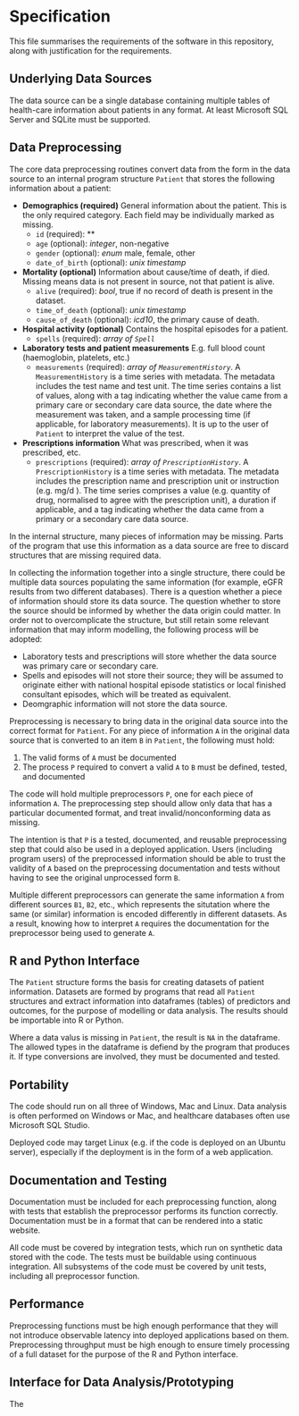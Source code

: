 # Specification

This file summarises the requirements of the software in this repository, along with justification for the requirements.

## Underlying Data Sources

The data source can be a single database containing multiple tables of health-care information about patients in any format. At least Microsoft SQL Server and SQLite must be supported.

## Data Preprocessing

The core data preprocessing routines convert data from the form in the data source to an internal program structure `Patient` that stores the following information about a patient:

* **Demographics (required)** General information about the patient. This is the only required category. Each field may be individually marked as missing.
    * `id` (required): **
    * `age` (optional): *integer*, non-negative
    * `gender` (optional): *enum* male, female, other
    * `date_of_birth` (optional): *unix timestamp* 
* **Mortality (optional)** Information about cause/time of death, if died. Missing means data is not present in source, not that patient is alive.
    * `alive` (required): *bool*, true if no record of death is present in the dataset.
    * `time_of_death` (optional): *unix timestamp*
    * `cause_of_death` (optional): *icd10*, the primary cause of death.
* **Hospital activity (optional)** Contains the hospital episodes for a patient.
    * `spells` (required): *array of `Spell`*
* **Laboratory tests and patient measurements** E.g. full blood count (haemoglobin, platelets, etc.)
    * `measurements` (required): *array of `MeasurementHistory`*. A `MeasurementHistory` is a time series with metadata. The metadata includes the test name and test unit. The time series contains a list of values, along with a tag indicating whether the value came from a primary care or secondary care data source, the date where the measurement was taken, and a sample processing time (if applicable, for laboratory measurements). It is up to the user of `Patient` to interpret the value of the test.
* **Prescriptions information** What was prescribed, when it was prescribed, etc.
    * `prescriptions` (required): *array of `PrescriptionHistory`*. A `PrescriptionHistory` is a time series with metadata. The metadata includes the prescription name and prescription unit or instruction (e.g. mg/d ). The time series comprises a value (e.g. quantity of drug, normalised to agree with the prescription unit), a duration if applicable, and a tag indicating whether the data came from a primary or a secondary care data source.

In the internal structure, many pieces of information may be missing. Parts of the program that use this information as a data source are free to discard structures that are missing required data.

In collecting the information together into a single structure, there could be multiple data sources populating the same information (for example, eGFR results from two different databases). There is a question whether a piece of information should store its data source. The question whether to store the source should be informed by whether the data origin could matter. In order not to overcomplicate the structure, but still retain some relevant information that may inform modelling, the following process will be adopted:
* Laboratory tests and prescriptions will store whether the data source was primary care or secondary care.
* Spells and episodes will not store their source; they will be assumed to originate either with national hospital episode statistics or local finished consultant episodes, which will be treated as equivalent.
* Deomgraphic information will not store the data source.

Preprocessing is necessary to bring data in the original data source into the correct format for `Patient`. For any piece of information `A` in the original data source that is converted to an item `B` in `Patient`, the following must hold:

1. The valid forms of `A` must be documented
2. The process `P` required to convert a valid `A` to `B` must be defined, tested, and documented

The code will hold multiple preprocessors `P`, one for each piece of information `A`. The preprocessing step should allow only data that has a particular documented format, and treat invalid/nonconforming data as missing.

The intention is that `P` is a tested, documented, and reusable preprocessing step that could also be used in a deployed application. Users (including program users) of the preprocessed information should be able to trust the validity of `A`  based on the preprocessing documentation and tests without having to see the original unprocessed form `B`.

Multiple different preprocessors can generate the same information `A` from different sources `B1`, `B2`, etc., which represents the situtation where the same (or similar) information is encoded differently in different datasets. As a result, knowing how to interpret `A` requires the documentation for the preprocessor being used to generate `A`.

## R and Python Interface

The `Patient` structure forms the basis for creating datasets of patient information. Datasets are formed by programs that read all `Patient` structures and extract information into dataframes (tables) of predictors and outcomes, for the purpose of modelling or data analysis. The results should be importable into R or Python.

Where a data valus is missing in `Patient`, the result is `NA` in the dataframe. The allowed types in the dataframe is defiend by the program that produces it. If type conversions are involved, they must be documented and tested.

## Portability 

The code should run on all three of Windows, Mac and Linux. Data analysis is often performed on Windows or Mac, and healthcare databases often use Microsoft SQL Studio. 

Deployed code may target Linux (e.g. if the code is deployed on an Ubuntu server), especially if the deployment is in the form of a web application.

## Documentation and Testing

Documentation must be included for each preprocessing function, along with tests that establish the preprocessor performs its function correctly. Documentation must be in a format that can be rendered into a static website.

All code must be covered by integration tests, which run on synthetic data stored with the code. The tests must be buildable using continuous integration. All subsystems of the code must be covered by unit tests, including all preprocessor function.

## Performance

Preprocessing functions must be high enough performance that they will not introduce observable latency into deployed applications based on them. Preprocessing throughput must be high enough to ensure timely processing of a full dataset for the purpose of the R and Python interface.















## Interface for Data Analysis/Prototyping

The 